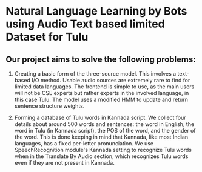 # Natural Language Learning by Bots using Audio Text based limited Dataset for Tulu
## Our project aims to solve the following problems:

1. Creating a basic form of the three-source model.
   This involves a text-based I/O method. Usable audio sources are extremely rare to find for limited data languages. The frontend is simple to use, as the main users      will not be CSE experts but rather experts in the involved language, in this case Tulu. The model uses a modified HMM to update and return sentence structure weights.

2. Forming a database of Tulu words in Kannada script.
   We collect four details about around 500 words and sentences: the word in English, the word in Tulu (in Kannada script), the POS of the word, and the gender of the      word. This is done keeping in mind that Kannada, like most Indian languages, has a fixed per-letter pronunciation. We use SpeechRecognition module's Kannada setting      to recognize Tulu words when in the Translate By Audio section, which recognizes Tulu words even if they are not present in Kannada. 
